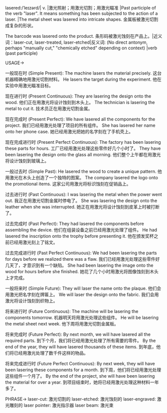 lasered:/ˈleɪzərd/| v. |激光照射；用激光切割；用激光瞄准 |Past participle of the verb "laser". It means something has been subjected to the action of a laser.  |The metal sheet was lasered into intricate shapes. 金属板被激光切割成复杂的形状。

The barcode was lasered onto the product. 条形码被激光蚀刻在产品上。|近义词：laser-cut, laser-treated, laser-etched|反义词:  (No direct antonym, perhaps "manually cut," "chemically etched" depending on context) |verb (past participle)


USAGE->

一般现在时 (Simple Present):
The machine lasers the material precisely.  这台机器精确地用激光切割材料。
He lasers the target during the experiment. 他在实验中用激光瞄准目标。


现在进行时 (Present Continuous):
They are lasering the design onto the wood.  他们正在用激光将设计蚀刻到木头上。
The technician is lasering the metal to cut it. 技术员正在用激光切割金属。


现在完成时 (Present Perfect):
We have lasered all the components for the project. 我们已经用激光处理了项目的所有组件。
She has lasered her name onto her phone case.  她已经用激光把她的名字刻在了手机壳上。


现在完成进行时 (Present Perfect Continuous):
The factory has been lasering these parts for hours. 工厂已经用激光处理这些零件好几个小时了。
They have been lasering the design onto the glass all morning. 他们整个上午都在用激光将设计蚀刻到玻璃上。


一般过去时 (Simple Past):
He lasered the wood to create a unique pattern. 他用激光在木头上创造了一个独特的图案。
The company lasered the logo onto the promotional items.  这家公司用激光将标识蚀刻在促销品上。


过去进行时 (Past Continuous):
I was lasering the metal when the power went out.  我正在用激光切割金属时停电了。
She was lasering the design onto the leather when she was interrupted.  她正在用激光将设计蚀刻到皮革上时被打断了。


过去完成时 (Past Perfect):
They had lasered the components before assembling the device.  他们在组装设备之前已经用激光处理了组件。
He had lasered the inscription onto the trophy before presenting it. 他在颁发奖杯之前已经用激光刻上了铭文。


过去完成进行时 (Past Perfect Continuous):
We had been lasering the parts for days before we realized there was a flaw.  我们已经用激光处理这些零件好几天了，才意识到有一个缺陷。
She had been lasering the image onto the wood for hours before she finished.  她花了几个小时用激光将图像蚀刻到木头上才完成。


一般将来时 (Simple Future):
They will laser the name onto the plaque.  他们会用激光把名字刻在牌匾上。
We will laser the design onto the fabric. 我们会用激光将设计蚀刻到织物上。


将来进行时 (Future Continuous):
The machine will be lasering the components tomorrow.  机器明天将用激光处理这些组件。
He will be lasering the metal sheet next week.  他下周将用激光切割金属板。


将来完成时 (Future Perfect):
By next month, we will have lasered all the required parts. 到下个月，我们将已经用激光处理了所有需要的零件。
By the end of the year, they will have lasered thousands of these items. 到年底，他们将已经用激光处理了数千件这样的物品。


将来完成进行时 (Future Perfect Continuous):
By next week, they will have been lasering these components for a month. 到下周，他们将已经用激光处理这些组件一个月了。
By the end of the project, she will have been lasering the material for over a year. 到项目结束时，她将已经用激光处理这种材料一年多了。


PHRASE->
laser-cut: 激光切割的
laser-etched: 激光蚀刻的
laser-engraved: 激光雕刻的
laser pointer: 激光指示器
laser beam: 激光束
